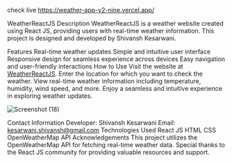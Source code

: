 check live https://weather-app-v2-nine.vercel.app/

WeatherReactJS
Description
WeatherReactJS is a weather website created using React JS, providing users with real-time weather information. This project is designed and developed by Shivansh Kesarwani.

Features
Real-time weather updates
Simple and intuitive user interface
Responsive design for seamless experience across devices
Easy navigation and user-friendly interactions
How to Use
Visit the website at [WeatherReactJS](https://weather-app-v2-nine.vercel.app/).
Enter the location for which you want to check the weather.
View real-time weather information including temperature, humidity, wind speed, and more.
Enjoy a seamless and intuitive experience in exploring weather updates.


![Screenshot (18)](https://github.com/shivanshlearnify/Weather-app-v2/assets/128142418/46adba46-599a-41b8-a4d5-5a0daf77725d)

Contact Information
Developer: Shivansh Kesarwani
Email: kesarwani.shivansh@gmail.com
Technologies Used
React JS
HTML
CSS
OpenWeatherMap API
Acknowledgements
This project utilizes the OpenWeatherMap API for fetching real-time weather data.
Special thanks to the React JS community for providing valuable resources and support.
